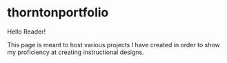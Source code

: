 # thorntonportfolio

Hello Reader!

This page is meant to host various projects I have created in order to show my proficiency at creating instructional designs.

